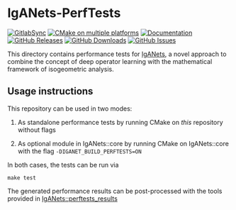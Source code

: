 # IgANets-PerfTests

[![GitlabSync](https://github.com/IgANets/iganet-perftests/actions/workflows/gitlab-sync.yml/badge.svg)](https://github.com/IgANets/iganet-perftests/actions/workflows/gitlab-sync.yml)
[![CMake on multiple platforms](https://github.com/IgANets/iganet-perftests/actions/workflows/cmake-multi-platform.yml/badge.svg)](https://github.com/IgANets/iganet-perftests/actions/workflows/cmake-multi-platform.yml)
[![Documentation](https://img.shields.io/badge/docs-mkdocs-blue.svg)](https://iganets.github.io/iganet/)
[![GitHub Releases](https://img.shields.io/github/release/iganets/iganet-perftests.svg)](https://github.com/iganets/iganet-perftests/releases)
[![GitHub Downloads](https://img.shields.io/github/downloads/iganets/iganet-perftests/total)](https://github.com/iganets/iganet-perftests/releases)
[![GitHub Issues](https://img.shields.io/github/issues/iganets/iganet-perftests.svg)](https://github.com/iganets/iganet-perftests/issues)

This directory contains performance tests for [IgANets](https://github.com/iganets/iganet), a novel approach to combine the concept of deep operator learning with the mathematical framework of isogeometric analysis.

## Usage instructions

This repository can be used in two modes:

1. As standalone performance tests by running CMake on _this_ repository without flags

2. As optional module in IgANets::core by running CMake on IgANets::core with the flag `-DIGANET_BUILD_PERFTESTS=ON`

In both cases, the tests can be run via
```shell
make test
```

The generated performance results can be post-processed with the tools provided in [IgANets::perftests_results](https://github.com/iganets/iganet-perftests-results)